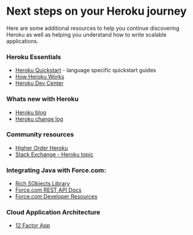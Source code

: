 # Next steps on your Heroku journey

  Here are some additional resources to help you continue discovering Heroku as well as helping you understand how to write scalable applications.
  
### Heroku Essentials

* [Heroku Quickstart](https://www.heroku.com/quickstart) - language specific quickstart guides 
* [How Heroku Works](https://devcenter.heroku.com/articles/how-heroku-works)
* [Heroku Dev Center](https://devcenter.heroku.com)


### Whats new with Heroku 

* [Heroku blog](https://blog.heroku.com)
* [Heroku change log](https://devcenter.heroku.com/changelog)

### Community resources 

* [Higher Order Heroku](http://higher-order-heroku.com)
* [Stack Exchange - Heroku topic]()


### Integrating Java with Force.com:

* [Rich SObjects Library](https://github.com/ryanbrainard/richsobjects)
* [Force.com REST API Docs](http://www.salesforce.com/us/developer/docs/api_rest/index.htm)
* [Force.com Developer Resources](http://developer.force.com)


### Cloud Application Architecture

* [12 Factor App](http://12factor.net)


